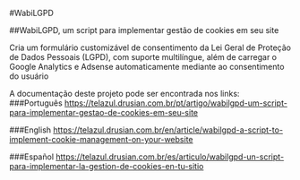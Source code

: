 #WabiLGPD

##WabiLGPD, um script para implementar gestão de cookies em seu site

Cria um formulário customizável de consentimento da Lei Geral de Proteção de Dados Pessoais (LGPD), com suporte multilíngue, além de carregar o Google Analytics e Adsense automaticamente mediante ao consentimento do usuário

A documentação deste projeto pode ser encontrada nos links:
###Português
https://telazul.drusian.com.br/pt/artigo/wabilgpd-um-script-para-implementar-gestao-de-cookies-em-seu-site

###English
https://telazul.drusian.com.br/en/article/wabilgpd-a-script-to-implement-cookie-management-on-your-website

###Español
https://telazul.drusian.com.br/es/articulo/wabilgpd-un-script-para-implementar-la-gestion-de-cookies-en-tu-sitio
